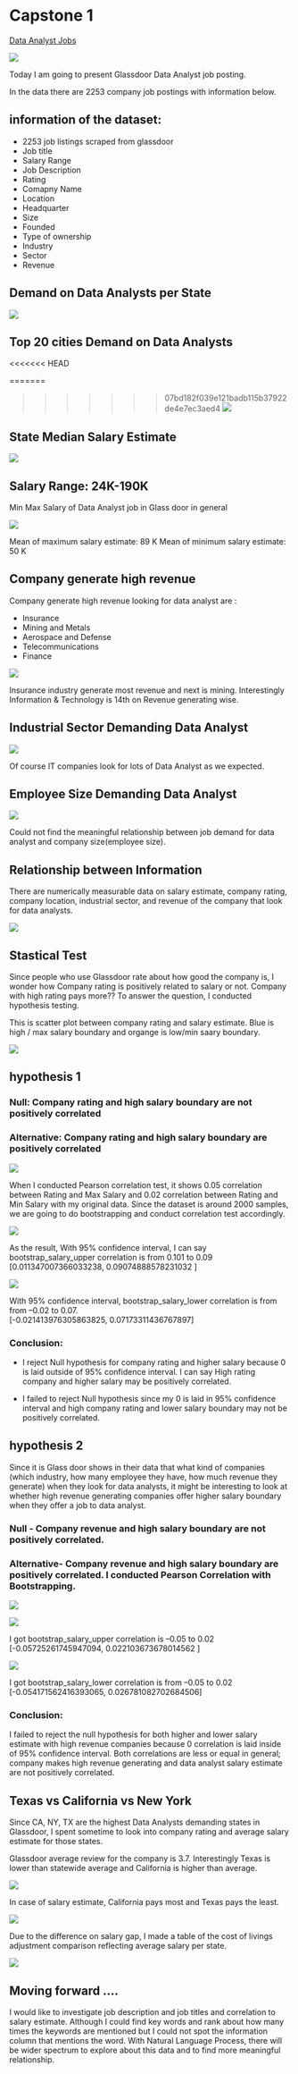 # Capstone 1

[Data Analyst Jobs](https://www.kaggle.com/andrewmvd/data-analyst-jobs)


![](img/0.intro.png)



Today I am going to present Glassdoor Data Analyst job posting. 

In the data there are 2253 company job postings with information below.   



## information of the dataset:

  - 2253 job listings scraped from glassdoor
  - Job title 
  - Salary Range 
  - Job Description 
  - Rating 
  - Comapny Name 
  - Location 
  - Headquarter 
  - Size
  - Founded
  - Type of ownership
  - Industry
  - Sector
  - Revenue


## Demand on Data Analysts per State 

![](img/1.data_analysts_job_demand.jpg)



## Top 20 cities Demand on Data Analysts  

<<<<<<< HEAD

=======
>>>>>>> 07bd182f039e121badb115b37922de4e7ec3aed4
![](https://github.com/bethsung1011/capstone_1/blob/main/img/2.Top_20_Cities_for_Data%20Analysts_Job_Demand.jpg)



## State Median Salary Estimate 

![](img/2.states_median.png)


## Salary Range: 24K-190K  

Min Max Salary of Data Analyst job in Glass door in general  

![](img/3.min_max_salary.jpg)

Mean of maximum salary estimate: 89 K 
Mean of minimum salary estimate:  50 K  


## Company generate high revenue 

Company generate high revenue looking for data analyst are :

- Insurance 
- Mining and Metals 
- Aerospace and Defense 
- Telecommunications
- Finance 


![](img/4.Revenue_of_Industry_Sectors_demanding_Data_Analyst.png)

Insurance industry generate most revenue and next is mining. Interestingly Information & Technology is 14th on Revenue generating wise.


## Industrial Sector Demanding Data Analyst

![](img/5.Demand_on_Data_Analyst_per_Sector.jpg)

Of course IT companies look for lots of Data Analyst as we expected. 



## Employee Size Demanding Data Analyst

![](img/5.Employee_Size_demanding_Data_Analysts.png)

Could not find the meaningful relationship between job demand for data analyst and company size(employee size).


## Relationship between Information 

There are numerically measurable data on salary estimate, company rating, company location, industrial sector, and revenue of the company that look for data analysts. 


![](img/6.scatter_matrix.jpg)



## Stastical Test 

Since people who use Glassdoor rate about how good the company is, I wonder how Company rating is positively related to salary or not. Company with high rating pays more??  To answer the question, I conducted hypothesis testing.  
 
 This is scatter plot between company rating and salary estimate. Blue is high / max salary  boundary and organge is low/min saary boundary. 

![](img/6.Glassdoor_rating_and_salary_scatter.jpg)


## hypothesis 1  
    
  ### Null: Company rating and high salary boundary are not positively correlated 
  ### Alternative: Company rating and high salary boundary are positively correlated 


![](img/7.rating_salary_corr.png)


When I conducted Pearson correlation test, it shows 0.05 correlation between Rating and Max Salary and 0.02 correlation between Rating and Min Salary with my original data. Since the dataset is around 2000 samples, we are going to do bootstrapping and conduct correlation test accordingly. 
 

![](img/7.95CI_rating_upper_salary.jpg)

As the result, With 95% confidence interval, I can say bootstrap_salary_upper correlation is from  0.101 to 0.09  
 [0.011347007366033238, 0.09074888578231032 ] 


![](img/8..95CI_rating_lower_salary.jpg)

With 95% confidence interval,  bootstrap_salary_lower correlation is from from –0.02 to 0.07.  
[-0.021413976305863825, 0.07173311436767897] 



### Conclusion:  

* I reject Null hypothesis for company rating and higher salary because  0 is laid outside of 95% confidence interval. I can say High rating company and higher salary may be positively correlated.  

* I failed to reject Null hypothesis since my 0 is laid in 95% confidence interval  and high company rating and lower salary boundary may not be positively correlated. 



## hypothesis 2  

Since it is Glass door shows in their data that what kind of companies (which industry, how many employee they have, how much revenue they generate)  when they look for data analysts, it might be interesting to look at whether high revenue generating companies offer higher salary boundary when they offer a job to data analyst.  

 

### Null - Company revenue and high salary boundary are not positively correlated.  
### Alternative- Company revenue and high salary boundary are positively correlated. I conducted Pearson Correlation with Bootstrapping.  

![](img/9.revenue_salary_corr.png)


![](img/9.95CI_revenue_upper_salary.png)

I got bootstrap_salary_upper correlation is –0.05 to 0.02 
[-0.05725261745947094, 0.022103673678014562 ] 

![](img/10.95CI_revenue_lower_salary.png)

I got bootstrap_salary_lower correlation is from –0.05 to 0.02 
[-0.054171562416393065, 0.026781082702684506]  



### Conclusion:  

I failed to reject the null hypothesis for both higher and lower salary estimate with high revenue companies because 0 correlation is laid inside of 95% confidence interval.  Both correlations are less or equal in general; company makes high revenue generating and data analyst salary estimate are not positively correlated.   


## Texas vs California vs New York 

Since CA, NY, TX are the highest Data Analysts demanding states in Glassdoor, I spent sometime to look into company rating and average salary estimate for those states. 

Glassdoor average review for the company is 3.7. Interestingly Texas is lower than statewide average and California is higher than average.   

![](img/11.company_rating.png)

In case of salary estimate, California pays most and Texas pays the least. 

![](img/12.average_salary.png)

Due to the difference on salary gap, I made a table of the cost of livings adjustment comparison reflecting average salary per state.

![](img/12.COLA.png)



## Moving forward …. 

I would like to investigate job description and job titles and correlation to salary estimate. Although I could find key words and rank about how many times the keywords are mentioned but I could not spot the information column that mentions the word. With Natural Language Process, there will be wider spectrum to explore about this data and to find more meaningful relationship.       



